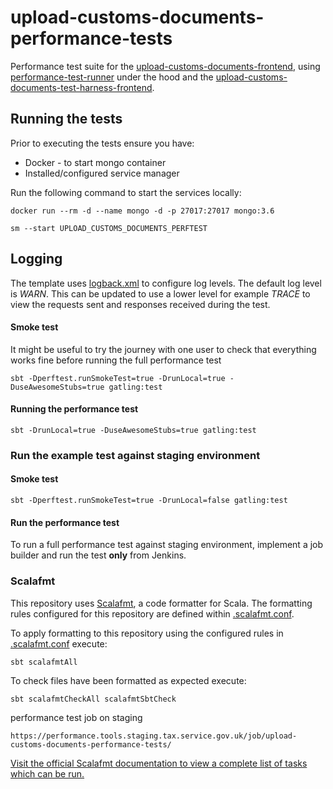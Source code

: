 # upload-customs-documents-performance-tests
Performance test suite for the [upload-customs-documents-frontend](https://github.com/hmrc/upload-customs-documents-frontend), using [performance-test-runner](https://github.com/hmrc/performance-test-runner) under the hood and the [upload-customs-documents-test-harness-frontend](https://github.com/hmrc/upload-customs-documents-test-harness-frontend).


## Running the tests

Prior to executing the tests ensure you have:

* Docker - to start mongo container
* Installed/configured service manager

Run the following command to start the services locally:
```
docker run --rm -d --name mongo -d -p 27017:27017 mongo:3.6

sm --start UPLOAD_CUSTOMS_DOCUMENTS_PERFTEST
```

## Logging

The template uses [logback.xml](src/test/resources) to configure log levels. The default log level is *WARN*. This can be updated to use a lower level for example *TRACE* to view the requests sent and responses received during the test.

#### Smoke test

It might be useful to try the journey with one user to check that everything works fine before running the full performance test
```
sbt -Dperftest.runSmokeTest=true -DrunLocal=true -DuseAwesomeStubs=true gatling:test
```

#### Running the performance test
```
sbt -DrunLocal=true -DuseAwesomeStubs=true gatling:test
```
### Run the example test against staging environment

#### Smoke test
```
sbt -Dperftest.runSmokeTest=true -DrunLocal=false gatling:test
```

#### Run the performance test

To run a full performance test against staging environment, implement a job builder and run the test **only** from Jenkins.

### Scalafmt
 This repository uses [Scalafmt](https://scalameta.org/scalafmt/), a code formatter for Scala. The formatting rules configured for this repository are defined within [.scalafmt.conf](.scalafmt.conf).

 To apply formatting to this repository using the configured rules in [.scalafmt.conf](.scalafmt.conf) execute:

 ```
 sbt scalafmtAll
 ```

 To check files have been formatted as expected execute:

 ```
 sbt scalafmtCheckAll scalafmtSbtCheck
 ```

performance test job on staging
```
https://performance.tools.staging.tax.service.gov.uk/job/upload-customs-documents-performance-tests/
```
[Visit the official Scalafmt documentation to view a complete list of tasks which can be run.](https://scalameta.org/scalafmt/docs/installation.html#task-keys)